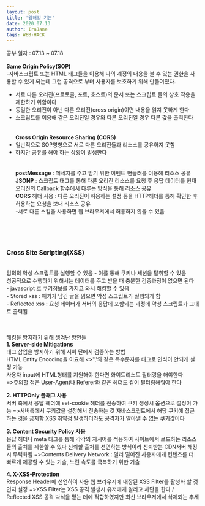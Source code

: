 ```yaml
---
layout: post
title: '웹해킹 기본'
date: 2020.07.13 
author: IraJane
tags: WEB-HACK
---
```

공부 일자 : 07.13 ~ 07.18
<br><br>
<b>Same Origin Policy(SOP)</b><br>
-자바스크립트 또는 HTML 태그들을 이용해 나의 계정의 내용을 볼 수 있는 권한을 사용할 수 있게 되는데 그런 공격으로 부터 사용자를 보호하기 위해 만들어졌다.<br>
- 서로 다른 오리진(프로토콜, 포트, 호스트)의 문서 또는 스크립트 들의 상호 작용을 제한하기 위함이다 <br>
- 동일한 오리진이 아닌 다른 오리진(cross origin)이면 내용을 읽지 못하게 한다<br>
- 스크립트를 이용해 같은 오리진일 경우와 다른 오리진일 경우 다른 값을 출력한다 <br>
<br><br>
<b>Cross Origin Resource Sharing (CORS)</b><br>
- 일반적으로 SOP영향으로 서로 다른 오리진들과 리소스를 공유하지 못함<br>
- 하지만 공유를 해야 하는 상황이 발생한다 <br>
<br><br>
<b>postMessage</b> : 메세지를 주고 받기 위한 이벤트 핸들러를 이용해 리소스 공유<br>
<b>JSONP</b> : 스크립트 태그를 통해 다른 오리진 리소스를 요청 후 응답 데이터를 현재 오리진의 Callback 함수에서 다루는 방식을 통해 리소스 공유<br>
<b>CORS</b> 헤더 사용 : 다른 오리진이 허용하는 설정 등을 HTTP헤더를 통해 확인한 후 허용하는 요청을 보내 리소스 공유 <br>
          -서로 다른 스킴을 사용하면 웹 브라우저에서 허용하지 않을 수 있음 <br>


<br><br><br>
<h3>Cross Site Scripting(XSS)</h3><br>
임의의 악성 스크립트를 실행할 수 있음 - 이를 통해 쿠키나 세션을 탈취할 수 있음<br>
성공적으로 수행하기 위해서는 데이터를 주고 받을 때 충분한 검증과정이 없으면 된다<br>
- javascript 로 쿠키정보를 가지고 와서 해킹할 수 있음<br>
- Stored xss : 해커가 남긴 글을 읽으면 악성 스크립트가 실행되게 함<br>
- Reflected xss : 요청 데이터가 서버의 응답에 포함되는 과정에 악성 스크립트가 그대로 출력됨 <br>
<br><br>

해킹을 방지하기 위해 생겨난 방안들<br>
<b>1. Server-side Mitigations</b><br>
          태그 삽입을 방지하기 위해 서버 단에서 검증하는 방법<br>
          HTML Entity Encoding을 이요해 <>",'와 같은 특수문자를 태그로 인식이 안되게 설정 가능 <br>
          사용자 input에 HTML형태를 지원해야 한다면 화이트리스트 필터링을 해야한다<br>
                    =>주의할 점은 User-Agent나 Referer와 같은 헤더도 같이 필터링해줘야 한다 <br>
          
<b>2. HTTPOnly 플래그 사용</b><br>
          서버 측에서 응답 헤더에 set-cookie 헤더를 전송하여 쿠키 생성시 옵션으로 설정이 가능
                    =>서버측에서 쿠키값을 설정해서 전송하는 것
          자바스크립트에서 해당 쿠키에 접근하는 것을 금지함
          XSS 취약점 발생하더라도 공격자가 알아낼 수 없는 쿠키값이다
          
<b>3. Content Security Policy 사용</b><br>
          응답 헤더나 meta 태그를 통해 각각의 지시어를 적용하여 사이트에서 로드하는 리소스들의 출처를 제한할 수 있다
          신뢰할 출처를 선언하는 방식이라 신뢰받는 CDN서버 해킹시 무력화됨
                    =>Contents Delivery Network : 멀리 떨어진 사용자에게 컨텐츠를 더 빠르게 제공할 수 있는 기술, 느린 속도를 극복하기 위한 기술
         
<b>4. X-XSS-Protection</b><br>
          Response Header에 선언하여 사용 
          웹 브라우저에 내장된 XSS Filter를 활성화 할 것인지 설정
                    =>XSS Filter는 XSS 공격 발생시 유저에게 알리고 차단을 한다 / Reflected XSS 공격 박식을 맏는 데에 적합하였지만 최신 브라우저에서 삭제되는 추세




<br><br><br>


